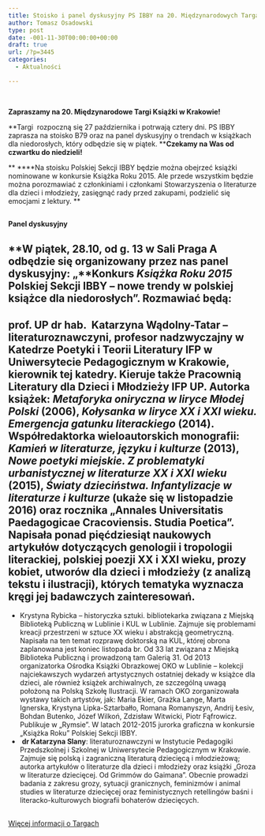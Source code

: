 ```yaml
---
title: Stoisko i panel dyskusyjny PS IBBY na 20. Międzynarodowych Targach Książki w Krakowie
author: Tomasz Osadowski
type: post
date: -001-11-30T00:00:00+00:00
draft: true
url: /?p=3445
categories:
  - Aktualności

---
```

&nbsp;

**Zapraszamy na 20. Międzynarodowe Targi Książki w Krakowie!**

**Targi  rozpoczną się 27 października i potrwają cztery dni. PS IBBY zaprasza na stoisko B79 oraz na panel dyskusyjny o trendach w książkach dla niedorosłych, który odbędzie się w piątek. ****Czekamy na Was od czwartku do niedzieli!**

** ****Na stoisku Polskiej Sekcji IBBY będzie można obejrzeć książki nominowane w konkursie Książka Roku 2015. Ale przede wszystkim będzie można porozmawiać z członkiniami i członkami Stowarzyszenia o literaturze dla dzieci i młodzieży, zasięgnąć rady przed zakupami, podzielić się emocjami z lektury. **

## 

**Panel dyskusyjny**

## **W piątek, 28.10, od g. 13 w Sali Praga A odbędzie się organizowany przez nas panel dyskusyjny: „**Konkurs _Książka Roku 2015_ Polskiej Sekcji IBBY – nowe trendy w polskiej książce dla niedorosłych”. Rozmawiać będą:

## prof. UP dr hab.  Katarzyna Wądolny-Tatar – literaturoznawczyni, profesor nadzwyczajny w Katedrze Poetyki i Teorii Literatury IFP w Uniwersytecie Pedagogicznym w Krakowie, kierownik tej katedry. Kieruje także Pracownią Literatury dla Dzieci i Młodzieży IFP UP. Autorka książek: _Metaforyka oniryczna w liryce Młodej Polski_ (2006), _Kołysanka w liryce XX i XXI wieku. Emergencja gatunku literackiego_ (2014). Współredaktorka wieloautorskich monografii: _Kamień w literaturze, języku i kulturze_ (2013), _Nowe poetyki miejskie. Z problematyki urbanistycznej w literaturze XX i XXI wieku_ (2015), _Światy dzieciństwa. Infantylizacje w literaturze i kulturze_ (ukaże się w listopadzie 2016) oraz rocznika „Annales Universitatis Paedagogicae Cracoviensis. Studia Poetica”. Napisała ponad pięćdziesiąt naukowych artykułów dotyczących genologii i tropologii literackiej, polskiej poezji XX i XXI wieku, prozy kobiet, utworów dla dzieci i młodzieży (z analizą tekstu i ilustracji), których tematyka wyznacza kręgi jej badawczych zainteresowań.

  * Krystyna Rybicka &#8211; historyczka sztuki. bibliotekarka związana z Miejską Biblioteką Publiczną w Lublinie i KUL w Lublinie. Zajmuje się problemami kreacji przestrzeni w sztuce XX wieku i abstrakcją geometryczną. Napisała na ten temat rozprawę doktorską na KUL, której obrona zaplanowana jest koniec listopada br. Od 33 lat związana z Miejską Biblioteka Publiczną i prowadzoną tam Galerią 31. Od 2013 organizatorka Ośrodka Książki Obrazkowej OKO w Lublinie – kolekcji najciekawszych wydarzeń artystycznych ostatniej dekady w książce dla dzieci, ale również książek archiwalnych, ze szczególną uwagą położoną na Polską Szkołę Ilustracji. W ramach OKO zorganizowała wystawy takich artystów, jak: Maria Ekier, Grażka Lange, Marta Ignerska, Krystyna Lipka-Sztarbałło, Romana Romanyszyn, Andrij Łesiv, Bohdan Butenko, Józef Wilkoń, Zdzisław Witwicki, Piotr Fąfrowicz. Publikuje w &#8222;Rymsie&#8221;. W latach 2012-2015 jurorka graficzna w konkursie &#8222;Książka Roku&#8221; Polskiej Sekcji IBBY.
  *  **dr Katarzyna Slany**: literaturoznawczyni w Instytucie Pedagogiki Przedszkolnej i Szkolnej w Uniwersytecie Pedagogicznym w Krakowie. Zajmuje się polską i zagraniczną literaturą dziecięcą i młodzieżową; autorka artykułów o literaturze dla dzieci i młodzieży oraz książki „Groza w literaturze dziecięcej. Od Grimmów do Gaimana”. Obecnie prowadzi badania z zakresu grozy, sytuacji granicznych, feminizmów i animal studies w literaturze dziecięcej oraz feministycznych retellingów baśni i literacko-kulturowych biografii bohaterów dziecięcych.

## 

<a href="http://event.targi.krakow.pl/pl/strona-glowna/targi/targi/20-miedzynarodowe-targi-ksiazki-w-krakowie/o-targache7cf7f.html" target="_blank">Więcej informacji o Targach</a>

&nbsp;